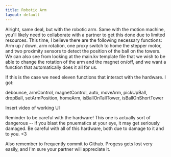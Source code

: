 ```yaml
---
title: Robotic Arm
layout: default
---
```


Alright, same deal, but with the robotic arm. Same with the motion machine, you'll likely need to collaborate with a partner to get this done due to limited resources. This time, I believe there are the following necessary functions: Arm up / down, arm rotation, one proxy switch to home the stepper motor, and two proximity sensors to detect the position of the ball on the towers. We can also see from looking at the main.kv template file that we wish to be able to change the rotation of the arm and the magnet on/off, and we want a function that automatically does it all for us.

If this is the case we need eleven functions that interact with the hardware. I got: 

debounce, armControl, magnetControl, auto, moveArm, pickUpBall, dropBall, setArmPosition, homeArm, isBallOnTallTower, isBallOnShortTower

Insert video of working UI

Reminder to be careful with the hardware! This one is actually sort of dangerous -- if you blast the pnuematics at your eye, it may get seriously damaged. Be careful with all of this hardware, both due to damage to it and to you. <3

Also remember to frequently commit to Github. Progess gets lost very easily, and I'm sure your partner will appreciate it. 


